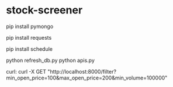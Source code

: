 # stock-screener

pip install pymongo

pip install requests

pip install schedule



python refresh_db.py
python apis.py



curl:  curl -X GET "http://localhost:8000/filter?min_open_price=100&max_open_price=200&min_volume=100000"

